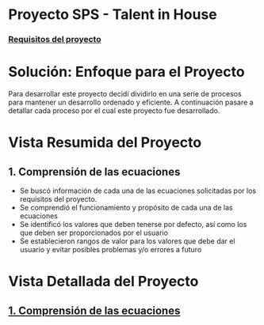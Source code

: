 # Proyecto SPS - Talent in House

### [Requisitos del proyecto](../Detalles/Python%20Tin%20H.pdf)

# Solución: Enfoque para el Proyecto

Para desarrollar este proyecto decidí dividirlo en una serie de procesos para mantener un desarrollo ordenado y eficiente. A continuación pasare a detallar cada proceso por el cual este proyecto fue desarrollado.

# Vista Resumida del Proyecto

## 1. Comprensión de las ecuaciones

- Se buscó información de cada una de las ecuaciones solicitadas por los requisitos del proyecto.
- Se comprendió el funcionamiento y propósito de cada una de las ecuaciones
- Se identificó los valores que deben tenerse por defecto, así como los que deben ser proporcionados por el usuario
- Se establecieron rangos de valor para los valores que debe dar el usuario y evitar posibles problemas y/o errores a futuro

# Vista Detallada del Proyecto

## [1. Comprensión de las ecuaciones](./Notas/1_Comprensión%20de%20las%20ecuaciones.md)